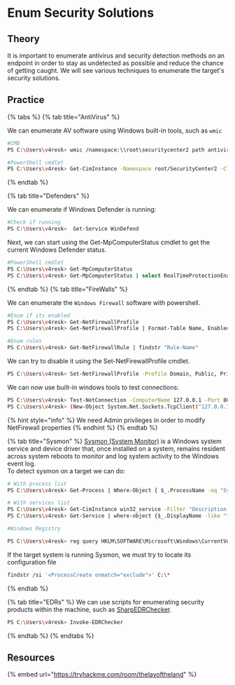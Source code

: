 # Enum Security Solutions

## Theory

It is important to enumerate antivirus and security detection methods on an endpoint in order to stay as undetected as possible and reduce the chance of getting caught. We will see various techniques to enumerate the target's security solutions.

## Practice

{% tabs %}
{% tab title="AntiVirus" %}

We can enumerate AV software using Windows built-in tools, such as `wmic`

```bash
#CMD
PS C:\Users\v4resk> wmic /namespace:\\root\securitycenter2 path antivirusproduct

#PowerShell cmdlet
PS C:\Users\v4resk> Get-CimInstance -Namespace root/SecurityCenter2 -ClassName AntivirusProduct
```
{% endtab %}

{% tab title="Defenders" %}

We can enumerate if Windows Defender is running: 
```bash
#Check if running
PS C:\Users\v4resk>  Get-Service WinDefend
```
Next, we can start using the Get-MpComputerStatus cmdlet to get the current Windows Defender status. 
```bash
#PowerShell cmdlet
PS C:\Users\v4resk> Get-MpComputerStatus
PS C:\Users\v4resk> Get-MpComputerStatus | select RealTimeProtectionEnabled
```
{% endtab %}
{% tab title="FireWalls" %}

We can enumerate the `Windows Firewall` software with powershell.

```bash
#Enum if its enabled
PS C:\Users\v4resk> Get-NetFirewallProfile
PS C:\Users\v4resk> Get-NetFirewallProfile | Format-Table Name, Enabled

#Enum rules
PS C:\Users\v4resk> Get-NetFirewallRule | findstr "Rule-Name"
```

We can try to disable it using the Set-NetFirewallProfile cmdlet.
 
``` bash
PS C:\Users\v4resk> Set-NetFirewallProfile -Profile Domain, Public, Private -Enabled False
```

We can now use built-in windows tools to test connections:
```bash
PS C:\Users\v4resk> Test-NetConnection -ComputerName 127.0.0.1 -Port 80
PS C:\Users\v4resk> (New-Object System.Net.Sockets.TcpClient("127.0.0.1", "80")).Connected
```
{% hint style="info" %}
We need Admin privileges in order to modify NetFirewall properties
{% endhint %} 
{% endtab %}

{% tab title="Sysmon" %}
[Sysmon (System Monitor)](https://docs.microsoft.com/en-us/sysinternals/downloads/sysmon) is a Windows system service and device driver that, once installed on a system, remains resident across system reboots to monitor and log system activity to the Windows event log.  
To detect sysmon on a target we can do:
```bash
# With process list
PS C:\Users\v4resk> Get-Process | Where-Object { $_.ProcessName -eq "Sysmon" }

# With services list
PS C:\Users\v4resk> Get-CimInstance win32_service -Filter "Description = 'System Monitor service'"
PS C:\Users\v4resk> Get-Service | where-object {$_.DisplayName -like "*sysm*"}

#Windows Registry

PS C:\Users\v4resk> reg query HKLM\SOFTWARE\Microsoft\Windows\CurrentVersion\WINEVT\Channels\Microsoft-Windows-Sysmon/Operational
```

If the target system is running Sysmon, we must try to locate its configuration file
```bash
findstr /si '<ProcessCreate onmatch="exclude">' C:\*
```
{% endtab %}

{% tab title="EDRs" %}
We can use scripts for enumerating security products within the machine, such as [SharpEDRChecker](https://github.com/PwnDexter/SharpEDRChecker).

```bash
PS C:\Users\v4resk> Invoke-EDRChecker
```
{% endtab %}
{% endtabs %}


## Resources

{% embed url="https://tryhackme.com/room/thelayoftheland" %}




